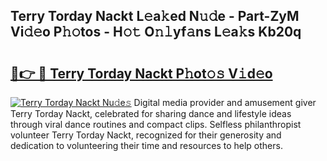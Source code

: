 ## Terry Torday Nackt L𝚎a𝚔ed N𝚞𝚍e - Part-ZyM Vi𝚍𝚎o P𝚑𝚘tos - H𝚘𝚝 O𝚗𝚕yf𝚊ns L𝚎a𝚔s Kb20q

# <h2><a href="http://kf3c0fd.oniu.top/?m=Terry+Torday+Nackt">🔗👉 🔴 Terry Torday Nackt P𝚑ot𝚘𝚜 V𝚒d𝚎o</a></h2>

[![Terry Torday Nackt Nu𝚍e𝚜](https://i.imgur.com/0qMVB7G.gif)](http://kf3c0fd.oniu.top/?m=Terry+Torday+Nackt)
Digital media provider and amusement giver Terry Torday Nackt, celebrated for sharing dance and lifestyle ideas through viral dance routines and compact clips. Selfless philanthropist volunteer Terry Torday Nackt, recognized for their generosity and dedication to volunteering their time and resources to help others.  
